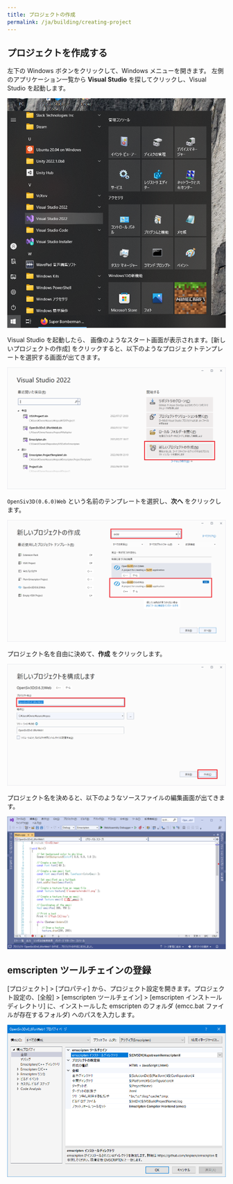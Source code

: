 ```yaml
---
title: プロジェクトの作成
permalink: /ja/building/creating-project
---
```


## プロジェクトを作成する

左下の Windows ボタンをクリックして、Windows メニューを開きます。
左側のアプリケーション一覧から **Visual Studio** を探してクリックし、Visual Studio を起動します。

![LaunchVisualStudio.png](/assets/img/building/creating-project/LaunchVS.png)

Visual Studio を起動したら、 画像のようなスタート画面が表示されます。[新しいプロジェクトの作成] をクリックすると、以下のようなプロジェクトテンプレートを選択する画面が出てきます。

![VisualStudio0.png](/assets/img/building/creating-project/VisualStudio0.png)

`OpenSiv3D(0.6.0)Web` という名前のテンプレートを選択し、**次へ** をクリックします。

![VisualStudio1.png](/assets/img/building/creating-project/VisualStudio1.png)

プロジェクト名を自由に決めて、**作成** をクリックします。

![VisualStudio2.png](/assets/img/building/creating-project/VisualStudio2.png)

プロジェクト名を決めると、以下のようなソースファイルの編集画面が出てきます。

![VisualStudio3.png](/assets/img/building/creating-project/VisualStudio3.png)

## emscripten ツールチェインの登録

[プロジェクト] > [プロパティ] から、プロジェクト設定を開きます。プロジェクト設定の、[全般] > [emscripten ツールチェイン] > [emscripten インストールディレクトリ] に、インストールした emscripten のフォルダ (emcc.bat ファイルが存在するフォルダ) へのパスを入力します。

![VisualStudio4.png](/assets/img/building/creating-project/VisualStudio4.png)
